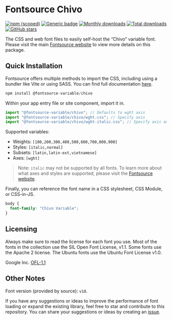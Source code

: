 # Fontsource Chivo

[![npm (scoped)](https://img.shields.io/npm/v/@fontsource-variable/chivo?color=brightgreen)](https://www.npmjs.com/package/@fontsource-variable/chivo) [![Generic badge](https://img.shields.io/badge/fontsource-passing-brightgreen)](https://github.com/fontsource/fontsource) [![Monthly downloads](https://badgen.net/npm/dm/@fontsource-variable/chivo)](https://github.com/fontsource/fontsource) [![Total downloads](https://badgen.net/npm/dt/@fontsource-variable/chivo)](https://github.com/fontsource/fontsource) [![GitHub stars](https://img.shields.io/github/stars/fontsource/fontsource.svg?style=social&label=Star)](https://github.com/fontsource/fontsource/stargazers)

The CSS and web font files to easily self-host the “Chivo” variable font. Please visit the main [Fontsource website](https://fontsource.org/fonts/chivo) to view more details on this package.

## Quick Installation

Fontsource offers multiple methods to import the CSS, including using a bundler like Vite or using SASS. You can find full documentation [here](https://fontsource.org/docs/getting-started/introduction).

```javascript
npm install @fontsource-variable/chivo
```

Within your app entry file or site component, import it in.

```javascript
import "@fontsource-variable/chivo"; // Defaults to wght axis
import "@fontsource-variable/chivo/wght.css"; // Specify axis
import "@fontsource-variable/chivo/wght-italic.css"; // Specify axis and style
```

Supported variables:
- Weights: `[100,200,300,400,500,600,700,800,900]`
- Styles: `[italic,normal]`
- Subsets: `[latin,latin-ext,vietnamese]`
- Axes: `[wght]`

> Note: `italic` may not be supported by all fonts. To learn more about what axes and styles are supported, please visit the [Fontsource website](https://fontsource.org/fonts/chivo).

Finally, you can reference the font name in a CSS stylesheet, CSS Module, or CSS-in-JS.

```css
body {
  font-family: "Chivo Variable";
}
```

## Licensing
Always make sure to read the license for each font you use. Most of the fonts in the collection use the SIL Open Font License, v1.1. Some fonts use the Apache 2 license. The Ubuntu fonts use the Ubuntu Font License v1.0.

Google Inc.
[OFL-1.1](http://scripts.sil.org/OFL)

## Other Notes
Font version (provided by source): `v18`.

If you have any suggestions or ideas to improve the performance of font loading or expand the existing library, feel free to star and contribute to this repository. You can share your suggestions or ideas by creating an [issue](https://github.com/fontsource/fontsource/issues).